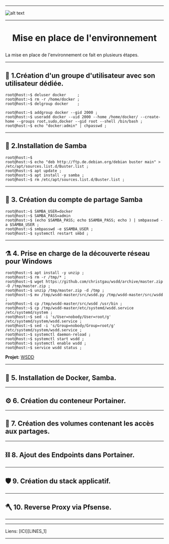 ____
![alt text][LOGO]
____
# **<p align=center>Mise en place de l'environnement</align>** #

La mise en place de l'environnement ce fait en plusieurs étapes.
____

##   :satellite:   1.**Création d'un groupe d'utilisateur avec son utilisateur dédiée.**
````console
root@host:~$ deluser docker     ; 
root@host:~$ rm -r /home/docker ;
root@host:~$ delgroup docker    ;

root@host:~$ addgroup docker --gid 2000 ;
root@host:~$ useradd docker --uid 2000 --home /home/docker/ --create-home --groups root,sudo,docker --gid root --shell /bin/bash ;
root@host:~$ echo "docker:admin" | chpasswd ;
````
____
##  :microscope:  2.**Installation de Samba**
````console
root@host:~$ 
root@host:~$ echo "deb http://ftp.de.debian.org/debian buster main" > /etc/apt/sources.list.d/Buster.list ;
root@host:~$ apt update ;
root@host:~$ apt install -y samba ;
root@host:~$ rm /etc/apt/sources.list.d/Buster.list ;
````
____
##  :petri_dish:  3. **Création du compte de partage Samba**
````console
root@host:~$ SAMBA_USER=docker
root@host:~$ SAMBA_PASS=admin
root@host:~$ (echo $SAMBA_PASS; echo $SAMBA_PASS; echo ) | smbpasswd -a $SAMBA_USER ;
root@host:~$ smbpasswd -e $SAMBA_USER ;
root@host:~$ systemctl restart smbd ;
````
____

##  :alembic:     4. **Prise en charge de la découverte réseau pour Windows**
````console
root@host:~$ apt install -y unzip ;
root@host:~$ rm -r /tmp/* ;
root@host:~$ wget https://github.com/christgau/wsdd/archive/master.zip -O /tmp/master.zip ;
root@host:~$ unzip /tmp/master.zip -d /tmp ;
root@host:~$ mv /tmp/wsdd-master/src/wsdd.py /tmp/wsdd-master/src/wsdd ;
root@host:~$ cp /tmp/wsdd-master/src/wsdd /usr/bin ;
root@host:~$ cp /tmp/wsdd-master/etc/systemd/wsdd.service /etc/systemd/system ;
root@host:~$ sed -i 's/User=nobody/User=root/g' /etc/systemd/system/wsdd.service ;
root@host:~$ sed -i 's/Group=nobody/Group=root/g' /etc/systemd/system/wsdd.service ;
root@host:~$ systemctl daemon-reload ;
root@host:~$ systemctl start wsdd ;
root@host:~$ systemctl enable wsdd ;
root@host:~$ service wsdd status ;
````

**Projet:** [WSDD][LIEN_WSDD]

____

##  :test_tube:   5. **Installation de Docker, Samba.**

____

##  :gear:        6. **Création du conteneur Portainer.**
____

##  :magnet:      7. **Création des volumes contenant les accès aux partages.**
____

##  :chains:      8. **Ajout des Endpoints dans Portainer.**
____

##  :shield:      9. **Création du stack applicatif.**  
____

##  :axe:       10. **Reverse Proxy via Pfsense.**
____
***
Liens: [ICI][LINES_1]
****




[LOGO]: https://www.clipartmax.com/png/full/146-1469802_logo-logo-docker.png
[LIEN_WSDD]:https://devanswers.co/discover-ubuntu-machines-samba-shares-windows-10-network/ 
[LIEN_1]: # 
